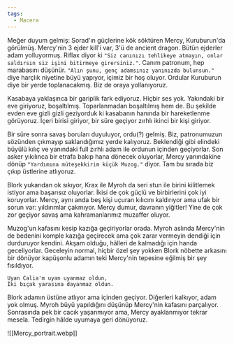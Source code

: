 ```yaml
---  
tags:  
  - Macera  
---  
```

Meğer duyum gelmiş: Sorad'ın güçlerine kök söktüren Mercy, Kuruburun'da görülmüş. Mercy'nin 3 ejder kill'i var, 3'ü de ancient dragon. Bütün ejderler adam yolluyormuş. Riflax diyor ki `"Siz canınızı tehlikeye atmayın, onlar saldırsın siz işini bitirmeye girersiniz."`. Canım patronum, hep marabasını düşünür. `"Alın şunu, genç adamsınız yanınızda bulunsun."` diye harçlık niyetine büyü yapıyor, içimiz bir hoş oluyor. Ordular Kuruburun diye bir yerde toplanacakmış. Biz de oraya yollanıyoruz.  
  
Kasabaya yaklaşınca bir gariplik fark ediyoruz. Hiçbir ses yok. Yakındaki bir eve giriyoruz, boşaltılmış. Toparlanmadan boşaltılmış hem de. Bu şekilde evden eve gizli gizli geziyorduk ki kasabanın hanında bir hareketlenme görüyoruz. İçeri birisi giriyor, bir süre geçiyor zırhlı ikinci bir kişi giriyor.  
  
Bir süre sonra savaş boruları duyuluyor, ordu(?) gelmiş. Biz, patronumuzun sözünden çıkmayıp saklandığımız yerde kalıyoruz. Beklendiği gibi elindeki büyülü kılıç ve yanındaki full zırhlı adam ile ordunun içinden geçiyorlar. Son asker yıkılınca bir etrafa bakıp hana dönecek oluyorlar, Mercy yanındakine dönüp `"Yardımına müteşekkirim küçük Muzog."` diyor. Tam bu sırada biz çıkıp üstlerine atlıyoruz.   
  
Blork yukarıdan ok sıkıyor, Krax ile Myroh da seri stun ile birini kilitlemek istiyor ama başarısız oluyorlar. İkisi de çok güçlü ve birbirlerini çok iyi koruyorlar. Mercy, aynı anda beş kişi uçuran kılıcını kaldırıyor ama ufak bir sorun var: yıldırımlar çakmıyor. Mercy dumur, davranın yiğitler! Yine de çok zor geçiyor savaş ama kahramanlarımız muzaffer oluyor.  
  
Muzog'un kafasını kesip kazığa geçiriyorlar orada. Myroh aslında Mercy'nin de bedenini komple kazığa geçirecek ama çok zarar vermeyin dendiği için durduruyor kendini. Akşam olduğu, hâlleri de kalmadığı için handa geceliyorlar. Geceleyin normal, hiçbir özel şey yokken Blork nöbette arkasını bir dönüyor kapüşonlu adamın teki Mercy'nin tepesine eğilmiş bir şey fısıldıyor.  
  
```  
Uyan Calia'm uyan uyanmaz oldun,  
İki bıçak yarasına dayanmaz oldun.  
```  
  
Blork adamın üstüne atlıyor ama içinden geçiyor. Diğerleri kalkıyor, adam yok olmuş. Myroh büyü yapıldığını düşünüp Mercy'nin kafasını parçalıyor. Sonrasında pek bir cacık yaşanmıyor ama, Mercy ayaklanmıyor tekrar mesela. Tedirgin hâlde uyumaya geri dönüyoruz.  
  
![[Mercy_portrait.webp]]
